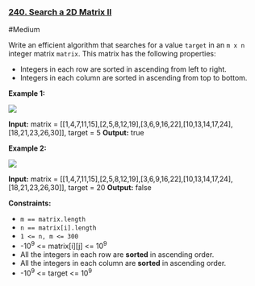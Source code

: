 ### [240. Search a 2D Matrix II](https://leetcode.com/problems/search-a-2d-matrix-ii/)

#Medium

Write an efficient algorithm that searches for a value `target` in an `m x n` integer matrix `matrix`. This matrix has the following properties:

- Integers in each row are sorted in ascending from left to right.
- Integers in each column are sorted in ascending from top to bottom.

**Example 1:**

![](https://assets.leetcode.com/uploads/2020/11/24/searchgrid2.jpg)

**Input:** matrix = \[\[1,4,7,11,15\],\[2,5,8,12,19\],\[3,6,9,16,22\],\[10,13,14,17,24\],\[18,21,23,26,30\]\], target = 5
**Output:** true

**Example 2:**

![](https://assets.leetcode.com/uploads/2020/11/24/searchgrid.jpg)

**Input:** matrix = \[\[1,4,7,11,15\],\[2,5,8,12,19\],\[3,6,9,16,22\],\[10,13,14,17,24\],\[18,21,23,26,30\]\], target = 20
**Output:** false

**Constraints:**

- `m == matrix.length`
- `n == matrix[i].length`
- `1 <= n, m <= 300`
- -10<sup>9</sup> <= matrix[i][j] <= 10<sup>9</sup>
- All the integers in each row are **sorted** in ascending order.
- All the integers in each column are **sorted** in ascending order.
- -10<sup>9</sup> <= target <= 10<sup>9</sup>
